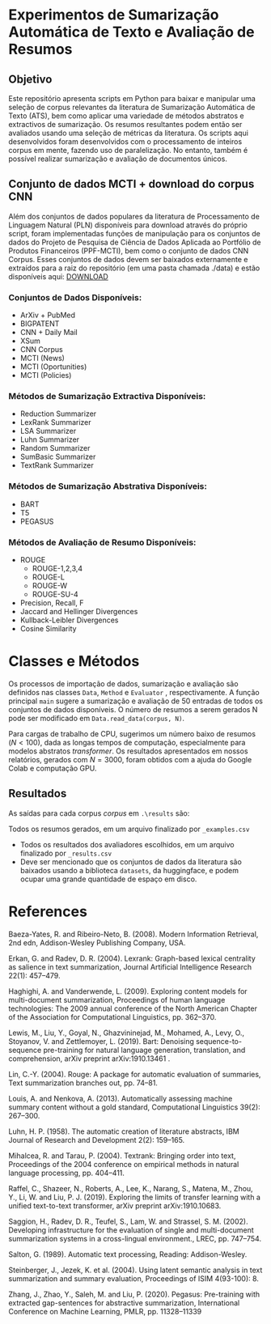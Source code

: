# Experimentos de Sumarização Automática de Texto e Avaliação de Resumos

## Objetivo
Este repositório apresenta scripts em Python para baixar e manipular uma seleção de corpus relevantes da literatura de Sumarização Automática de Texto (ATS), bem como aplicar uma variedade de métodos abstratos e extractivos de sumarização. Os resumos resultantes podem então ser avaliados usando uma seleção de métricas da literatura. Os scripts aqui desenvolvidos foram desenvolvidos com o processamento de inteiros corpus em mente, fazendo uso de paralelização. No entanto, também é possível realizar sumarização e avaliação de documentos únicos.

## Conjunto de dados MCTI + download do corpus CNN

Além dos conjuntos de dados populares da literatura de Processamento de Linguagem Natural (PLN) disponíveis para download através do próprio script, foram implementadas funções de manipulação para os conjuntos de dados do Projeto de Pesquisa de Ciência de Dados Aplicada ao Portfólio de Produtos Financeiros (PPF-MCTI), bem como o conjunto de dados CNN Corpus. Esses conjuntos de dados devem ser baixados externamente e extraídos para a raiz do repositório (em uma pasta chamada ./data) e estão disponíveis aqui: [DOWNLOAD](https://zenodo.org/record/7262127)

### Conjuntos de Dados Disponíveis:
- ArXiv + PubMed
- BIGPATENT
- CNN + Daily Mail
- XSum
- CNN Corpus
- MCTI (News)
- MCTI (Oportunities)
- MCTI (Policies)

### Métodos de Sumarização Extractiva Disponíveis:
- Reduction Summarizer
- LexRank Summarizer
- LSA Summarizer
- Luhn Summarizer
- Random Summarizer
- SumBasic Summarizer
- TextRank Summarizer

### Métodos de Sumarização Abstrativa Disponíveis:
- BART
- T5
- PEGASUS

### Métodos de Avaliação de Resumo Disponíveis:
- ROUGE
    - ROUGE-1,2,3,4
    - ROUGE-L
    - ROUGE-W
    - ROUGE-SU-4
- Precision, Recall, F
- Jaccard and Hellinger Divergences
- Kullback-Leibler Divergences
- Cosine Similarity

# Classes e Métodos
Os processos de importação de dados, sumarização e avaliação são definidos nas classes `Data`, `Method` e `Evaluator` , respectivamente. A função principal  `main`  sugere a sumarização e avaliação de 50 entradas de todos os conjuntos de dados disponíveis. O número de resumos a serem gerados N pode ser modificado em `Data.read_data(corpus, N)`.

Para cargas de trabalho de CPU, sugerimos um número baixo de resumos $(N<100)$, dada as longas tempos de computação, especialmente para modelos abstratos *transformer*. Os resultados apresentados em nossos relatórios, gerados com $N=3000$, foram obtidos com a ajuda do Google Colab e computação GPU.

## Resultados
As saídas para cada corpus *corpus* em `.\results` são:

Todos os resumos gerados, em um arquivo finalizado por `_examples.csv`
- Todos os resultados dos avaliadores escolhidos, em um arquivo finalizado por `_results.csv`
- Deve ser mencionado que os conjuntos de dados da literatura são baixados usando a biblioteca `datasets`, da huggingface, e podem ocupar uma grande quantidade de espaço em disco.

# References 

Baeza-Yates, R. and Ribeiro-Neto, B. (2008). Modern Information Retrieval, 2nd edn,
Addison-Wesley Publishing Company, USA.

Erkan, G. and Radev, D. R. (2004). Lexrank: Graph-based lexical centrality as salience in text
summarization, Journal Artificial Intelligence Research 22(1): 457–479.

Haghighi, A. and Vanderwende, L. (2009). Exploring content models for multi-document
summarization, Proceedings of human language technologies: The 2009 annual conference of
the North American Chapter of the Association for Computational Linguistics, pp. 362–370.

Lewis, M., Liu, Y., Goyal, N., Ghazvininejad, M., Mohamed, A., Levy, O., Stoyanov, V. and
Zettlemoyer, L. (2019). Bart: Denoising sequence-to-sequence pre-training for natural language
generation, translation, and comprehension, arXiv preprint arXiv:1910.13461 .

Lin, C.-Y. (2004). Rouge: A package for automatic evaluation of summaries, Text summarization
branches out, pp. 74–81.

Louis, A. and Nenkova, A. (2013). Automatically assessing machine summary content without a
gold standard, Computational Linguistics 39(2): 267–300.

Luhn, H. P. (1958). The automatic creation of literature abstracts, IBM Journal of Research and
Development 2(2): 159–165.

Mihalcea, R. and Tarau, P. (2004). Textrank: Bringing order into text, Proceedings of the 2004
conference on empirical methods in natural language processing, pp. 404–411.

Raffel, C., Shazeer, N., Roberts, A., Lee, K., Narang, S., Matena, M., Zhou, Y., Li, W. and Liu,
P. J. (2019). Exploring the limits of transfer learning with a unified text-to-text transformer,
arXiv preprint arXiv:1910.10683.

Saggion, H., Radev, D. R., Teufel, S., Lam, W. and Strassel, S. M. (2002). Developing infrastructure
for the evaluation of single and multi-document summarization systems in a cross-lingual
environment., LREC, pp. 747–754.

Salton, G. (1989). Automatic text processing, Reading: Addison-Wesley.

Steinberger, J., Jezek, K. et al. (2004). Using latent semantic analysis in text summarization and
summary evaluation, Proceedings of ISIM 4(93-100): 8.

Zhang, J., Zhao, Y., Saleh, M. and Liu, P. (2020). Pegasus: Pre-training with extracted
gap-sentences for abstractive summarization, International Conference on Machine Learning,
PMLR, pp. 11328–11339
